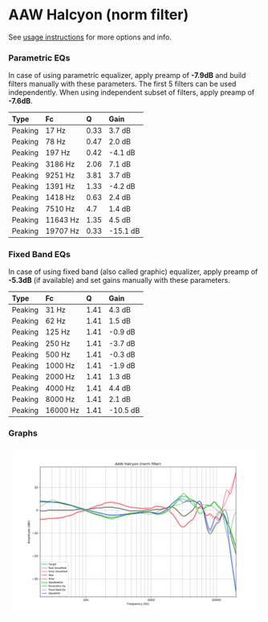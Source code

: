 # AAW Halcyon (norm filter)
See [usage instructions](https://github.com/jaakkopasanen/AutoEq#usage) for more options and info.

### Parametric EQs
In case of using parametric equalizer, apply preamp of **-7.9dB** and build filters manually
with these parameters. The first 5 filters can be used independently.
When using independent subset of filters, apply preamp of **-7.6dB**.

| Type    | Fc       |    Q | Gain     |
|:--------|:---------|:-----|:---------|
| Peaking | 17 Hz    | 0.33 | 3.7 dB   |
| Peaking | 78 Hz    | 0.47 | 2.0 dB   |
| Peaking | 197 Hz   | 0.42 | -4.1 dB  |
| Peaking | 3186 Hz  | 2.06 | 7.1 dB   |
| Peaking | 9251 Hz  | 3.81 | 3.7 dB   |
| Peaking | 1391 Hz  | 1.33 | -4.2 dB  |
| Peaking | 1418 Hz  | 0.63 | 2.4 dB   |
| Peaking | 7510 Hz  | 4.7  | 1.4 dB   |
| Peaking | 11643 Hz | 1.35 | 4.5 dB   |
| Peaking | 19707 Hz | 0.33 | -15.1 dB |

### Fixed Band EQs
In case of using fixed band (also called graphic) equalizer, apply preamp of **-5.3dB**
(if available) and set gains manually with these parameters.

| Type    | Fc       |    Q | Gain     |
|:--------|:---------|:-----|:---------|
| Peaking | 31 Hz    | 1.41 | 4.3 dB   |
| Peaking | 62 Hz    | 1.41 | 1.5 dB   |
| Peaking | 125 Hz   | 1.41 | -0.9 dB  |
| Peaking | 250 Hz   | 1.41 | -3.7 dB  |
| Peaking | 500 Hz   | 1.41 | -0.3 dB  |
| Peaking | 1000 Hz  | 1.41 | -1.9 dB  |
| Peaking | 2000 Hz  | 1.41 | 1.3 dB   |
| Peaking | 4000 Hz  | 1.41 | 4.4 dB   |
| Peaking | 8000 Hz  | 1.41 | 2.1 dB   |
| Peaking | 16000 Hz | 1.41 | -10.5 dB |

### Graphs
![](./AAW%20Halcyon%20(norm%20filter).png)
